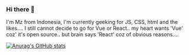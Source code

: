 ### Hi there 👋

I'm Mz from Indonesia, I'm currently geeking for JS, CSS, html and the likes....
I still cannot decide to go for Vue or React.. 
my heart wants 'Vue' coz' it's open source..
but brain says 'React' coz of obvious reasons....

[![Anurag's GitHub stats](https://github-readme-stats.vercel.app/api?username=marizoo)](https://github.com/anuraghazra/github-readme-stats)


<!--
**marizoo/marizoo** is a ✨ _special_ ✨ repository because its `README.md` (this file) appears on your GitHub profile.

Here are some ideas to get you started:

- 🔭 I’m currently working on ...
- 🌱 I’m currently learning ...
- 👯 I’m looking to collaborate on ...
- 🤔 I’m looking for help with ...
- 💬 Ask me about ...
- 📫 How to reach me: ...
- 😄 Pronouns: ...
- ⚡ Fun fact: ...
-->
